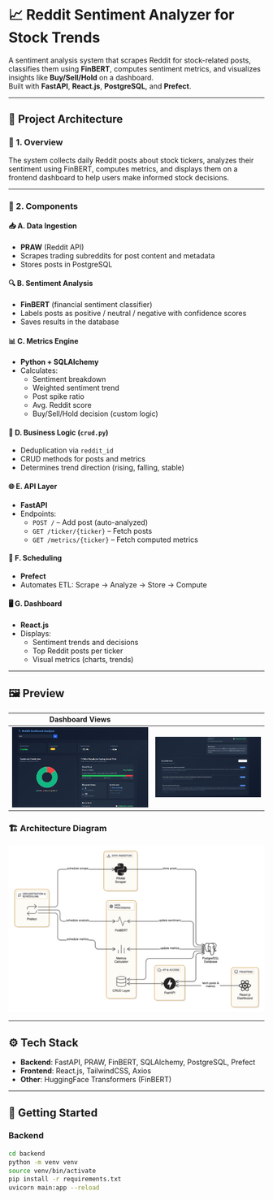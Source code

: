 # 📈 Reddit Sentiment Analyzer for Stock Trends

A sentiment analysis system that scrapes Reddit for stock-related posts, classifies them using **FinBERT**, computes sentiment metrics, and visualizes insights like **Buy/Sell/Hold** on a dashboard.  
Built with **FastAPI**, **React.js**, **PostgreSQL**, and **Prefect**.

---

## 🧠 Project Architecture

### 🔹 1. Overview

The system collects daily Reddit posts about stock tickers, analyzes their sentiment using FinBERT, computes metrics, and displays them on a frontend dashboard to help users make informed stock decisions.

---

### 🔹 2. Components

#### 📥 A. Data Ingestion  
- **PRAW** (Reddit API)  
- Scrapes trading subreddits for post content and metadata  
- Stores posts in PostgreSQL

#### 🔍 B. Sentiment Analysis  
- **FinBERT** (financial sentiment classifier)  
- Labels posts as positive / neutral / negative with confidence scores  
- Saves results in the database

#### 📊 C. Metrics Engine  
- **Python + SQLAlchemy**  
- Calculates:
  - Sentiment breakdown
  - Weighted sentiment trend
  - Post spike ratio
  - Avg. Reddit score
  - Buy/Sell/Hold decision (custom logic)

#### 🧩 D. Business Logic (`crud.py`)  
- Deduplication via `reddit_id`  
- CRUD methods for posts and metrics  
- Determines trend direction (rising, falling, stable)

#### 🌐 E. API Layer  
- **FastAPI**  
- Endpoints:
  - `POST /` – Add post (auto-analyzed)
  - `GET /ticker/{ticker}` – Fetch posts
  - `GET /metrics/{ticker}` – Fetch computed metrics

#### 📆 F. Scheduling  
- **Prefect**  
- Automates ETL: Scrape → Analyze → Store → Compute

#### 🖥️ G. Dashboard  
- **React.js**  
- Displays:
  - Sentiment trends and decisions
  - Top Reddit posts per ticker
  - Visual metrics (charts, trends)

---

## 🖼️ Preview

| Dashboard Views | |
|------------------|------------------|
| ![Dashboard 0](dashboard0.png) | ![Dashboard 1](dashboard1.png) |

### 🏗️ Architecture Diagram  
![Architecture](architecture.png)

---

## ⚙️ Tech Stack

- **Backend**: FastAPI, PRAW, FinBERT, SQLAlchemy, PostgreSQL, Prefect  
- **Frontend**: React.js, TailwindCSS, Axios  
- **Other**: HuggingFace Transformers (FinBERT)

---

## 🚀 Getting Started

### Backend

```bash
cd backend
python -m venv venv
source venv/bin/activate
pip install -r requirements.txt
uvicorn main:app --reload
